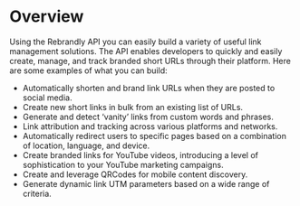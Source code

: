 # Overview

Using the Rebrandly API you can easily build a variety of useful link
management solutions. The API enables developers to quickly and easily create,
manage, and track branded short URLs through their platform. Here are some
examples of what you can build:

- Automatically shorten and brand link URLs when they are posted to social
  media.
- Create new short links in bulk from an existing list of URLs.
- Generate and detect ‘vanity’ links from custom words and phrases.
- Link attribution and tracking across various platforms and networks.
- Automatically redirect users to specific pages based on a combination of
  location, language, and device.
- Create branded links for YouTube videos, introducing a level of
  sophistication to your YouTube marketing campaigns.
- Create and leverage QRCodes for mobile content discovery.
- Generate dynamic link UTM parameters based on a wide range of criteria.
